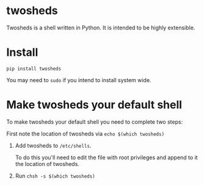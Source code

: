 twosheds
========

Twosheds is a shell written in Python. It is intended to be highly extensible.

# Install

```
pip install twosheds
```

You may need to `sudo` if you intend to install system wide.

# Make twosheds your default shell

To make twosheds your default shell you need to complete two steps:

First note the location of twosheds via `echo $(which twosheds)`

1.  Add twosheds to `/etc/shells`.

    To do this you'll need to edit the file with root privileges and append to it the location of twosheds. 

2.  Run `chsh -s $(which twosheds)`
